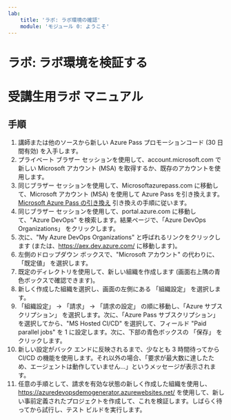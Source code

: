 ```yaml
---
lab:
    title: 'ラボ: ラボ環境の確認'
    module: 'モジュール 0: ようこそ'
---
```


# ラボ: ラボ環境を検証する
# 受講生用ラボ マニュアル

## 手順

1. 講師または他のソースから新しい Azure Pass プロモーションコード (30 日間有効) を入手します。
2. プライベート ブラザー セッションを使用して、account.microsoft.com で新しい Microsoft アカウント (MSA) を取得するか、既存のアカウントを使用します。
3. 同じブラザー セッションを使用して、Microsoftazurepass.com に移動して、Microsoft アカウント (MSA) を使用して Azure Pass を引き換えます。[Microsoft Azure Pass の引き換え](https://www.microsoftazurepass.com/Home/HowTo?Length=5) 引き換えの手順に従います。 
4. 同じブラザー セッションを使用して、portal.azure.com に移動して、"Azure DevOps" を検索します。結果ページで、「Azure DevOps Organizations」 をクリックします。 
5. 次に、"My Azure DevOps Organizations" と呼ばれるリンクをクリックします (または、https://aex.dev.azure.com/ に移動します)。
6. 左側のドロップダウン ボックスで、"Microsoft アカウント" の代わりに、「既定値」 を選択します。
7. 既定のディレクトリを使用して、新しい組織を作成します (画面右上隅の青色ボックスで確認できます)。 
8. 新しく作成した組織を選択し、画面の左側にある 「組織設定」 を選択します。
9. 「組織設定」 -> 「請求」 -> 「請求の設定」 の順に移動し、「Azure サブスクリプション」 を選択します。次に、「Azure Pass サブスクリプション」 を選択してから、"MS Hosted CI/CD" を選択して、フィールド "Paid parallel jobs" を 1 に設定します。次に、下部の青色ボックスの 「保存」 をクリックします。 
10. 新しい設定がバック エンドに反映されるまで、少なとも 3 時間待ってから CI/CD の機能を使用します。それ以外の場合、「要求が最大数に達したため、エージェントは動作していません…」というメッセージが表示されます。
11. 任意の手順として、請求を有効な状態の新しく作成した組織を使用し、https://azuredevopsdemogenerator.azurewebsites.net/ を使用して、新しい事前定義されたプロジェクトを作成して、これを検証します。しばらく待ってから試行し、テスト ビルドを実行します。
